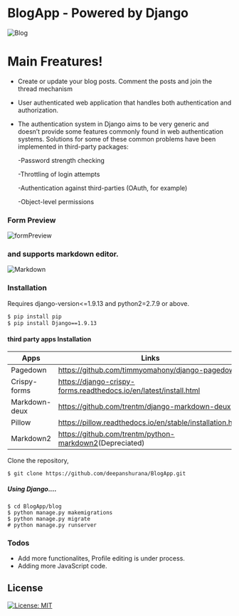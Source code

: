# BlogApp - Powered by Django 
![Blog](https://media.giphy.com/media/KyBcjq9WmanlmnHvTi/giphy.gif)

# Main Freatures!

  - Create or update your blog posts. Comment the posts and join the thread mechanism 
  - User authenticated web application that handles both authentication and authorization. 
  - The authentication system in Django aims to be very generic and doesn’t provide some features commonly found in web authentication systems. Solutions for some of these common problems have been implemented in third-party packages:

    -Password strength checking
    
    -Throttling of login attempts
    
    -Authentication against third-parties (OAuth, for example)
    
    -Object-level permissions
### Form Preview

![formPreview](https://media.giphy.com/media/MY5vaG1QC0TTMOpEaB/giphy.gif)

### and supports markdown editor.
![Markdown](https://media.giphy.com/media/jsUFn5RHw6BIb8N4g8/giphy.gif)

### Installation
Requires django-version<=1.9.13 and python2=2.7.9 or above.

```sh
$ pip install pip
$ pip install Django==1.9.13
```

#### third party apps Installation
| Apps | Links |
| ------| -----|
|Pagedown| <https://github.com/timmyomahony/django-pagedown> |
| Crispy-forms | <https://django-crispy-forms.readthedocs.io/en/latest/install.html> |
| Markdown-deux | <https://github.com/trentm/django-markdown-deux> |
| Pillow | <https://pillow.readthedocs.io/en/stable/installation.html> |
| Markdown2| <https://github.com/trentm/python-markdown2>(Depreciated)|


Clone the repository, 
```
$ git clone https://github.com/deepanshurana/BlogApp.git
```
##### Using Django....

```
$ cd BlogApp/blog
$ python manage.py makemigrations 
$ python manage.py migrate 
# python manage.py runserver 
```

### Todos

 - Add more functionalites, Profile editing is under process.
 - Adding more JavaScript code.

License
----
[![License: MIT](https://img.shields.io/badge/License-MIT-yellow.svg)](https://opensource.org/licenses/MIT)







